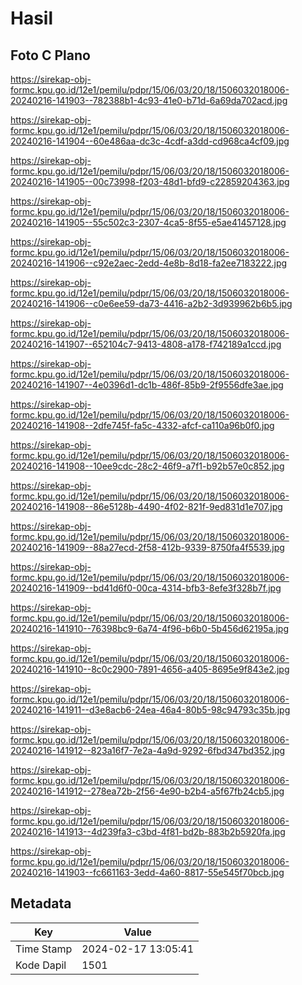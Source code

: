 # Hasil

## Foto C Plano

https://sirekap-obj-formc.kpu.go.id/12e1/pemilu/pdpr/15/06/03/20/18/1506032018006-20240216-141903--782388b1-4c93-41e0-b71d-6a69da702acd.jpg

https://sirekap-obj-formc.kpu.go.id/12e1/pemilu/pdpr/15/06/03/20/18/1506032018006-20240216-141904--60e486aa-dc3c-4cdf-a3dd-cd968ca4cf09.jpg

https://sirekap-obj-formc.kpu.go.id/12e1/pemilu/pdpr/15/06/03/20/18/1506032018006-20240216-141905--00c73998-f203-48d1-bfd9-c22859204363.jpg

https://sirekap-obj-formc.kpu.go.id/12e1/pemilu/pdpr/15/06/03/20/18/1506032018006-20240216-141905--55c502c3-2307-4ca5-8f55-e5ae41457128.jpg

https://sirekap-obj-formc.kpu.go.id/12e1/pemilu/pdpr/15/06/03/20/18/1506032018006-20240216-141906--c92e2aec-2edd-4e8b-8d18-fa2ee7183222.jpg

https://sirekap-obj-formc.kpu.go.id/12e1/pemilu/pdpr/15/06/03/20/18/1506032018006-20240216-141906--c0e6ee59-da73-4416-a2b2-3d939962b6b5.jpg

https://sirekap-obj-formc.kpu.go.id/12e1/pemilu/pdpr/15/06/03/20/18/1506032018006-20240216-141907--652104c7-9413-4808-a178-f742189a1ccd.jpg

https://sirekap-obj-formc.kpu.go.id/12e1/pemilu/pdpr/15/06/03/20/18/1506032018006-20240216-141907--4e0396d1-dc1b-486f-85b9-2f9556dfe3ae.jpg

https://sirekap-obj-formc.kpu.go.id/12e1/pemilu/pdpr/15/06/03/20/18/1506032018006-20240216-141908--2dfe745f-fa5c-4332-afcf-ca110a96b0f0.jpg

https://sirekap-obj-formc.kpu.go.id/12e1/pemilu/pdpr/15/06/03/20/18/1506032018006-20240216-141908--10ee9cdc-28c2-46f9-a7f1-b92b57e0c852.jpg

https://sirekap-obj-formc.kpu.go.id/12e1/pemilu/pdpr/15/06/03/20/18/1506032018006-20240216-141908--86e5128b-4490-4f02-821f-9ed831d1e707.jpg

https://sirekap-obj-formc.kpu.go.id/12e1/pemilu/pdpr/15/06/03/20/18/1506032018006-20240216-141909--88a27ecd-2f58-412b-9339-8750fa4f5539.jpg

https://sirekap-obj-formc.kpu.go.id/12e1/pemilu/pdpr/15/06/03/20/18/1506032018006-20240216-141909--bd41d6f0-00ca-4314-bfb3-8efe3f328b7f.jpg

https://sirekap-obj-formc.kpu.go.id/12e1/pemilu/pdpr/15/06/03/20/18/1506032018006-20240216-141910--76398bc9-6a74-4f96-b6b0-5b456d62195a.jpg

https://sirekap-obj-formc.kpu.go.id/12e1/pemilu/pdpr/15/06/03/20/18/1506032018006-20240216-141910--8c0c2900-7891-4656-a405-8695e9f843e2.jpg

https://sirekap-obj-formc.kpu.go.id/12e1/pemilu/pdpr/15/06/03/20/18/1506032018006-20240216-141911--d3e8acb6-24ea-46a4-80b5-98c94793c35b.jpg

https://sirekap-obj-formc.kpu.go.id/12e1/pemilu/pdpr/15/06/03/20/18/1506032018006-20240216-141912--823a16f7-7e2a-4a9d-9292-6fbd347bd352.jpg

https://sirekap-obj-formc.kpu.go.id/12e1/pemilu/pdpr/15/06/03/20/18/1506032018006-20240216-141912--278ea72b-2f56-4e90-b2b4-a5f67fb24cb5.jpg

https://sirekap-obj-formc.kpu.go.id/12e1/pemilu/pdpr/15/06/03/20/18/1506032018006-20240216-141913--4d239fa3-c3bd-4f81-bd2b-883b2b5920fa.jpg

https://sirekap-obj-formc.kpu.go.id/12e1/pemilu/pdpr/15/06/03/20/18/1506032018006-20240216-141903--fc661163-3edd-4a60-8817-55e545f70bcb.jpg


## Metadata

| Key        | Value               |
| ---------- | ------------------- |
| Time Stamp | 2024-02-17 13:05:41 |
| Kode Dapil | 1501                |



